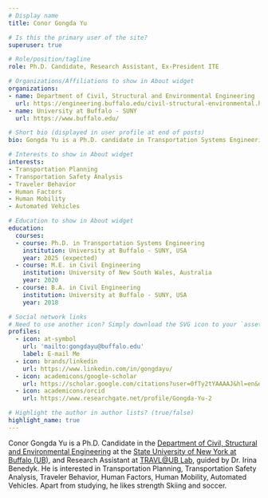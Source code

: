 ```yaml
---
# Display name
title: Conor Gongda Yu

# Is this the primary user of the site?
superuser: true

# Role/position/tagline
role: Ph.D. Candidate, Research Assistant, Ex-President ITE

# Organizations/Affiliations to show in About widget
organizations:
- name: Department of Civil, Structural and Environmental Engineering
  url: https://engineering.buffalo.edu/civil-structural-environmental.html
- name: University at Buffalo - SUNY
  url: https://www.buffalo.edu/

# Short bio (displayed in user profile at end of posts)
bio: Gongda Yu is a Ph.D. candidate in Transportation Systems Engineering at the University at Buffalo. His research focuses on understanding the causes, perceptions, and impacts of driving anxiety on young drivers' skills and behaviors, as well as investigating how advanced warning messages from autonomous vehicles influence the behavior and perceptions of road users within Virtual Reality. Gongda holds a Master of Science degree in Civil Engineering from the University of New South Wales, Australia, where he studied traffic flow characteristics and network traffic instability in automated driving environments.

# Interests to show in About widget
interests:
- Transportation Planning
- Transportation Safety Analysis
- Traveler Behavior
- Human Factors
- Human Mobility
- Automated Vehicles

# Education to show in About widget
education:
  courses:
  - course: Ph.D. in Transportation Systems Engineering
    institution: University at Buffalo - SUNY, USA
    year: 2025 (expected)
  - course: M.E. in Civil Engineering
    institution: University of New South Wales, Australia
    year: 2020
  - course: B.A. in Civil Engineering
    institution: University at Buffalo - SUNY, USA
    year: 2018

# Social network links
# Need to use another icon? Simply download the SVG icon to your `assets/media/icons/` folder.
profiles:
  - icon: at-symbol
    url: 'mailto:gongdayu@buffalo.edu'
    label: E-mail Me
  - icon: brands/linkedin
    url: https://www.linkedin.com/in/gongdayu/
  - icon: academicons/google-scholar
    url: https://scholar.google.com/citations?user=0fTy2tYAAAAJ&hl=en&oi=ao
  - icon: academicons/orcid
    url: https://www.researchgate.net/profile/Gongda-Yu-2

# Highlight the author in author lists? (true/false)
highlight_name: true
---
```


Conor Gongda Yu is a Ph.D. Candidate in the [Department of Civil, Structural and Environmental Engineering](https://engineering.buffalo.edu/civil-structural-environmental.html) at the [State University of New York at Buffalo (UB)](https://www.buffalo.edu/), and Research Assistant at [TRAVL@UB Lab](https://www.travllab.com/home), guided by Dr. Irina Benedyk. He is interested in Transportation Planning, Transportation Safety Analysis, Traveler Behavior, Human Factors, Human Mobility, Automated Vehicles. Apart from studying, he likes strength Skiing and soccer.
